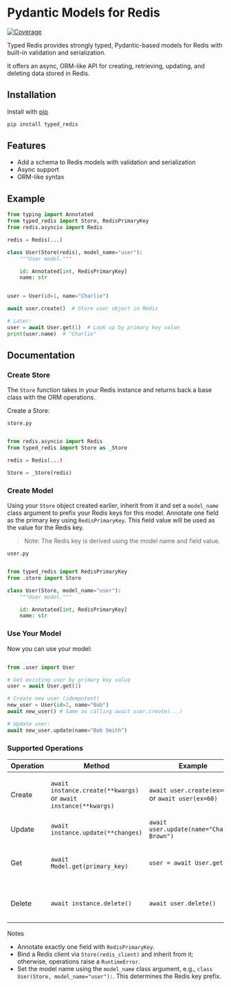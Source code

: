 # Pydantic Models for Redis

[![Coverage](https://img.shields.io/codecov/c/github/julien777z/typed-redis?branch=main&label=Coverage)](https://codecov.io/gh/julien777z/typed-redis)

Typed Redis provides strongly typed, Pydantic-based models for Redis with built-in validation and serialization.

It offers an async, ORM-like API for creating, retrieving, updating, and deleting data stored in Redis.

## Installation

Install with [pip](https://pip.pypa.io/en/stable/)
```bash
pip install typed_redis
```

## Features

- Add a schema to Redis models with validation and serialization
- Async support
- ORM-like syntax

## Example

```python
from typing import Annotated
from typed_redis import Store, RedisPrimaryKey
from redis.asyncio import Redis

redis = Redis(...)

class User(Store(redis), model_name="user"):
    """User model."""

    id: Annotated[int, RedisPrimaryKey]
    name: str


user = User(id=1, name="Charlie")

await user.create()  # Store user object in Redis

# Later:
user = await User.get(1)  # Look up by primary key value
print(user.name)  # "Charlie"
```

## Documentation

### Create Store

The `Store` function takes in your Redis instance and returns back a base class with the ORM operations.

Create a Store:

`store.py`
```python

from redis.asyncio import Redis
from typed_redis import Store as _Store

redis = Redis(...)

Store = _Store(redis)
```

### Create Model

Using your `Store` object created earlier, inherit from it and set a `model_name` class argument to prefix your Redis keys for this model.
Annotate one field as the primary key using `RedisPrimaryKey`. This field value will be used as the value for the Redis key.

> Note: The Redis key is derived using the model name and field value.

`user.py`
```python

from typed_redis import RedisPrimaryKey
from .store import Store

class User(Store, model_name="user"):
    """User model."""

    id: Annotated[int, RedisPrimaryKey]
    name: str
```

### Use Your Model

Now you can use your model:

```python

from .user import User

# Get existing user by primary key value
user = await User.get(1)

# Create new user (idempotent)
new_user = User(id=2, name="Bob")
await new_user() # Same as calling await user.create(...)

# Update user:
await new_user.update(name="Bob Smith")
```

### Supported Operations

| Operation | Method | Example | Notes |
| --- | --- | --- | --- |
| Create | `await instance.create(**kwargs)` or `await instance(**kwargs)` | `await user.create(ex=60)` or `await user(ex=60)` | Serializes with `model_dump_json()` and stores in Redis. Optional kwargs are passed to Redis. |
| Update | `await instance.update(**changes)` | `await user.update(name="Charlie Brown")` | Validates via Pydantic then persists to Redis. |
| Get | `await Model.get(primary_key)` | `user = await User.get(1)` | Key is derived as `<model_name>:<pk>`. Parses JSON using `model_validate_json(...)` and returns the model. |
| Delete | `await instance.delete()` | `await user.delete()` | Removes the model from Redis. No further operations are allowed after this is called. |

Notes
- Annotate exactly one field with `RedisPrimaryKey`.
- Bind a Redis client via `Store(redis_client)` and inherit from it; otherwise, operations raise a `RuntimeError`.
- Set the model name using the `model_name` class argument, e.g., `class User(Store, model_name="user"):`. This determines the Redis key prefix.
